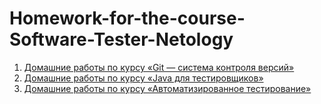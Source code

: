 # Homework-for-the-course-Software-Tester-Netology

1. [Домашние работы по курсу «Git — система контроля версий»](https://github.com/Ekaterina-Isabel/GIT-31-hw)
2. [Домашние работы по курсу «Java для тестировщиков»](https://github.com/Ekaterina-Isabel/JAVAQA-31-hw)
3. [Домашние работы по курсу «Автоматизированное тестирование»](https://github.com/Ekaterina-Isabel/AQA-31-hw)
